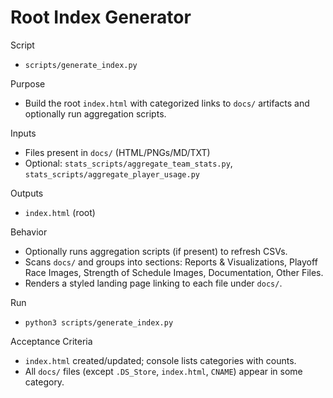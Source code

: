 # Root Index Generator

Script
- `scripts/generate_index.py`

Purpose
- Build the root `index.html` with categorized links to `docs/` artifacts and optionally run aggregation scripts.

Inputs
- Files present in `docs/` (HTML/PNGs/MD/TXT)
- Optional: `stats_scripts/aggregate_team_stats.py`, `stats_scripts/aggregate_player_usage.py`

Outputs
- `index.html` (root)

Behavior
- Optionally runs aggregation scripts (if present) to refresh CSVs.
- Scans `docs/` and groups into sections: Reports & Visualizations, Playoff Race Images, Strength of Schedule Images, Documentation, Other Files.
- Renders a styled landing page linking to each file under `docs/`.

Run
- `python3 scripts/generate_index.py`

Acceptance Criteria
- `index.html` created/updated; console lists categories with counts.
- All `docs/` files (except `.DS_Store`, `index.html`, `CNAME`) appear in some category.

